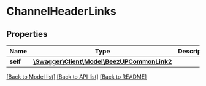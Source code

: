 # ChannelHeaderLinks

## Properties
Name | Type | Description | Notes
------------ | ------------- | ------------- | -------------
**self** | [**\Swagger\Client\Model\BeezUPCommonLink2**](BeezUPCommonLink2.md) |  | 

[[Back to Model list]](../README.md#documentation-for-models) [[Back to API list]](../README.md#documentation-for-api-endpoints) [[Back to README]](../README.md)


